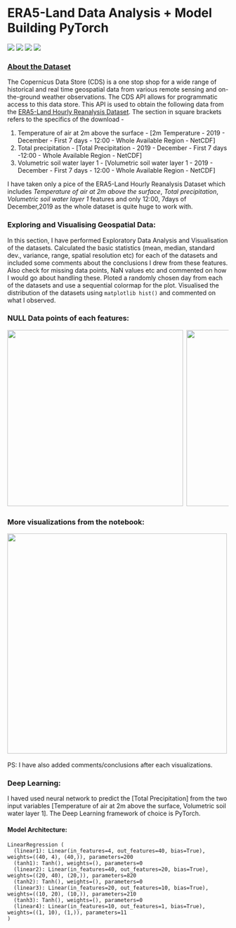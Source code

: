 # ERA5-Land Data Analysis + Model Building PyTorch
<p>
<img src="https://forthebadge.com/images/badges/built-with-love.svg"> <img src="https://forthebadge.com/images/badges/made-with-python.svg"> <img src="https://forthebadge.com/images/badges/open-source.svg"> <img src="https://forthebadge.com/images/badges/made-with-reason.svg">
</p>


### [About the Dataset](https://docs.google.com/document/d/1j7zf1bNZME1LftExzLvPwTqQGqSg4t837e2GF1_dpmo/edit?usp=sharing)
The Copernicus Data Store (CDS) is a one stop shop for a wide range of historical and real time geospatial data from various remote sensing and on-the-ground weather observations. The CDS API allows for programmatic access to this data store. This API is used to obtain the following data from the [ERA5-Land Hourly Reanalysis Dataset](https://cds.climate.copernicus.eu/cdsapp#!/dataset/reanalysis-era5-land?tab=overview). The section in square brackets refers to the specifics of the download - 
1. Temperature of air at 2m above the surface - [2m Temperature - 2019 - December - First 7 days - 12:00 - Whole Available Region - NetCDF]
2. Total precipitation - [Total Precipitation - 2019 - December - First 7 days -12:00 - Whole Available Region - NetCDF]
3. Volumetric soil water layer 1 - [Volumetric soil water layer 1 - 2019 - December - First 7 days - 12:00 - Whole Available Region - NetCDF]

I have taken only a pice of the ERA5-Land Hourly Reanalysis Dataset which includes *Temperature of air at 2m above the surface*, *Total precipitation*, *Volumetric soil water layer 1* features and only 12:00, 7days of December,2019 as the whole dataset is quite huge to work with.
### Exploring and Visualising Geospatial Data:
In this section, I have performed Exploratory Data Analysis and Visualisation of the datasets. Calculated the basic statistics (mean, median, standard dev., variance, range, spatial resolution etc) for each of the datasets and included some comments about the conclusions I drew from these features. Also check for missing data points, NaN values etc and commented on how I would go about handling these. Ploted a randomly chosen day from each of the datasets and use a sequential colormap for the plot. Visualised the distribution of the datasets using `matplotlib hist()` and commented on what I observed.
### NULL Data points of each features:
<pre>
<img src="https://i.ibb.co/T4KZRF3/download-1.png" width="400"> <img src="https://i.ibb.co/qD0wvzW/download-2.png" width="400"> <img src="https://i.ibb.co/Pz104fy/download-3.png" width="400"> 
</pre>
### More visualizations from the notebook:
<pre>
<img src="https://i.ibb.co/ZSGLkKf/download-4.png" width="500"> <img src="https://i.ibb.co/BzxZdYr/download-6.png" width="500"> <img src="https://i.ibb.co/fxmDPYD/download-7.png" width="500"> <img src="https://i.ibb.co/VVNPqTM/download-8.png" width="500"> <img src="https://i.ibb.co/tCFBJyd/download-9.png" width="500"> <img src="https://i.ibb.co/ZR9N0v7/download-10.png" width="500">
</pre>

PS: I have also added comments/conclusions after each visualizations. 
### Deep Learning:
I haved used neural network to predict the [Total Precipitation] from the two input variables [Temperature of air at 2m above the surface, Volumetric soil water layer 1]. The Deep Learning framework of choice is PyTorch.

#### Model Architecture:
```
LinearRegression (
  (linear1): Linear(in_features=4, out_features=40, bias=True), weights=((40, 4), (40,)), parameters=200
  (tanh1): Tanh(), weights=(), parameters=0
  (linear2): Linear(in_features=40, out_features=20, bias=True), weights=((20, 40), (20,)), parameters=820
  (tanh2): Tanh(), weights=(), parameters=0
  (linear3): Linear(in_features=20, out_features=10, bias=True), weights=((10, 20), (10,)), parameters=210
  (tanh3): Tanh(), weights=(), parameters=0
  (linear4): Linear(in_features=10, out_features=1, bias=True), weights=((1, 10), (1,)), parameters=11
)
```
